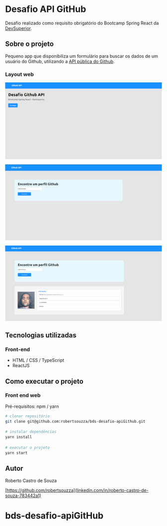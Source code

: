 # Desafio API GitHub
Desafio realizado como requisito obrigatório do Bootcamp Spring React da [DevSuperior](https://devsuperior.com.br).

## Sobre o projeto
Pequeno app que disponibiliza um formulário para buscar os dados de um usuário do Github, utilizando a [API pública do Github](https://api.github.com/user).

### Layout web
![Web 1](https://github.com/robertsouzza/assets/blob/main/bds-desafio-apiGitHub/apresentcao.png)

![Web 2](https://github.com/robertsouzza/assets/blob/main/bds-desafio-apiGitHub/busca.png)

![Web 2](https://github.com/robertsouzza/assets/blob/main/bds-desafio-apiGitHub/retorno.png)


## Tecnologias utilizadas

### Front-end
- HTML / CSS / TypeScript
- ReactJS

## Como executar o projeto


### Front end web
Pré-requisitos: npm / yarn

```bash
# clonar repositório
git clone git@github.com:robertsouzza/bds-desafio-apiGithub.git

# instalar dependências
yarn install

# executar o projeto
yarn start
```

## Autor

Roberto Castro de Souza

[https://github.com/robertsouzza](linkedin.com/in/roberto-castro-de-souza-783442a1)
# bds-desafio-apiGitHub
